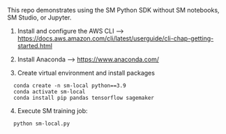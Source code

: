 This repo demonstrates using the SM Python SDK without SM notebooks, SM Studio, or Jupyter.

1. Install and configure the AWS CLI --> https://docs.aws.amazon.com/cli/latest/userguide/cli-chap-getting-started.html

2. Install Anaconda --> https://www.anaconda.com/

3. Create virtual environment and install packages
```
  conda create -n sm-local python==3.9
  conda activate sm-local
  conda install pip pandas tensorflow sagemaker
```

4. Execute SM training job:
```
  python sm-local.py
```

